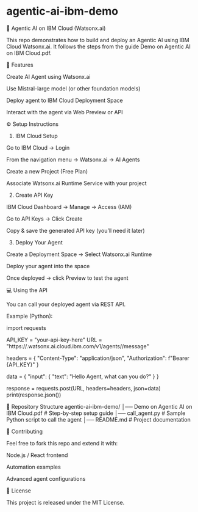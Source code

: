 # agentic-ai-ibm-demo

🚀 Agentic AI on IBM Cloud (Watsonx.ai)

This repo demonstrates how to build and deploy an Agentic AI using IBM Cloud Watsonx.ai.
It follows the steps from the guide Demo on Agentic AI on IBM Cloud.pdf.

📌 Features

Create AI Agent using Watsonx.ai

Use Mistral-large model (or other foundation models)

Deploy agent to IBM Cloud Deployment Space

Interact with the agent via Web Preview or API

⚙️ Setup Instructions
1. IBM Cloud Setup

Go to IBM Cloud
 → Login

From the navigation menu → Watsonx.ai → AI Agents

Create a new Project (Free Plan)

Associate Watsonx.ai Runtime Service with your project

2. Create API Key

IBM Cloud Dashboard → Manage → Access (IAM)

Go to API Keys → Click Create

Copy & save the generated API key (you’ll need it later)

3. Deploy Your Agent

Create a Deployment Space → Select Watsonx.ai Runtime

Deploy your agent into the space

Once deployed → click Preview to test the agent

💻 Using the API

You can call your deployed agent via REST API.

Example (Python):

import requests

API_KEY = "your-api-key-here"
URL = "https://<your-region>.watsonx.ai.cloud.ibm.com/v1/agents/<agent-id>/message"

headers = {
    "Content-Type": "application/json",
    "Authorization": f"Bearer {API_KEY}"
}

data = {
    "input": {
        "text": "Hello Agent, what can you do?"
    }
}

response = requests.post(URL, headers=headers, json=data)
print(response.json())

📂 Repository Structure
agentic-ai-ibm-demo/
│── Demo on Agentic AI on IBM Cloud.pdf   # Step-by-step setup guide
│── call_agent.py                         # Sample Python script to call the agent
│── README.md                             # Project documentation

🙌 Contributing

Feel free to fork this repo and extend it with:

Node.js / React frontend

Automation examples

Advanced agent configurations

📜 License

This project is released under the MIT License.
